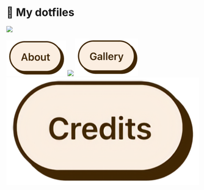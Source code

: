 # 💖 My dotfiles
<p>
<img src="https://raw.githubusercontent.com/catppuccin/catppuccin/main/assets/palette/macchiato.png">
<p>
<p>
<!--- Buttons --->
<img src="/.github/assets/About.png">
<img src="/.github/assets/Setup.png">
<img src="/.github/assets/Gallery.png">
<img src="/.github/assets/Credits.png">
